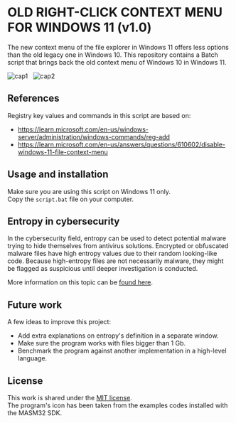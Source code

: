OLD RIGHT-CLICK CONTEXT MENU FOR WINDOWS 11 (v1.0)
==================================================

The new context menu of the file explorer in Windows 11 offers less options than the old legacy one in Windows 10. This repository contains a Batch script that brings back the old context menu of Windows 10 in Windows 11.

![cap1](https://github.com/user-attachments/assets/108e2265-f0d8-4c14-869d-9bf198b01a52)    ![cap2](https://github.com/user-attachments/assets/55711290-6bfe-4977-9a12-8ae968b566c3)


References
----------

Registry key values and commands in this script are based on:
- https://learn.microsoft.com/en-us/windows-server/administration/windows-commands/reg-add
- https://learn.microsoft.com/en-us/answers/questions/610602/disable-windows-11-file-context-menu


Usage and installation
----------------------

Make sure you are using this script on Windows 11 only.  
Copy the `script.bat` file on your computer.


Entropy in cybersecurity
------------------------

In the cybersecurity field, entropy can be used to detect potential malware trying to hide themselves from antivirus solutions. Encrypted or obfuscated malware files have high entropy values due to their random looking-like code. Because high-entropy files are not necessarily malware, they might be flagged as suspicious until deeper investigation is conducted.

More information on this topic can be [found here](https://umbrella.cisco.com/blog/using-entropy-to-spot-the-malware-hiding-in-plain-sight).

Future work
-----------

A few ideas to improve this project:
- Add extra explanations on entropy's definition in a separate window.
- Make sure the program works with files bigger than 1 Gb.
- Benchmark the program against another implementation in a high-level language.

License
-------

This work is shared under the [MIT license](LICENSE).  
The program's icon has been taken from the examples codes installed with the MASM32 SDK.
